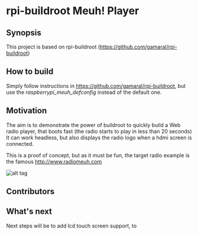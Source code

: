 rpi-buildroot Meuh! Player
==========================

## Synopsis

This project is based on rpi-buildroot (https://github.com/gamaral/rpi-buildroot)

## How to build

Simply follow instructions in https://github.com/gamaral/rpi-buildroot,
but use the *raspberrypi_meuh_defconfig* instead of the default one.

## Motivation

The aim is to demonstrate the power of buildroot to quickly build
a Web radio player, that boots fast (the radio starts to play in less than 20 seconds)
It can work headless, but also displays the radio logo when a hdmi screen is connected. 

This is a proof of concept, but as it must be fun,
the target radio example is the famous http://www.radiomeuh.com

![alt tag](http://www.radiomeuh.com/wp-content/themes/meuh/images/logo.svg)

## Contributors

## What's next

Next steps will be to add lcd touch screen support, to 

